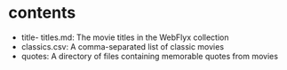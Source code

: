 # contents

- title- titles.md: The movie titles in the WebFlyx collection
- classics.csv: A comma-separated list of classic movies
- quotes: A directory of files containing memorable quotes from movies
